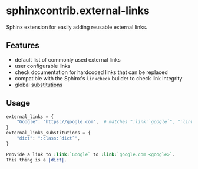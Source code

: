 # sphinxcontrib.external-links

Sphinx extension for easily adding reusable external links.

## Features

- default list of commonly used external links
- user configurable links
- check documentation for hardcoded links that can be replaced
- compatible with the Sphinx's `linkcheck` builder to check link integrity
- global [substitutions](https://www.sphinx-doc.org/en/master/usage/restructuredtext/basics.html#substitutions)

## Usage

```python
external_links = {
    "Google": "https://google.com",  # matches ":link:`google`", ":link:`Google`", etc
}
external_links_substitutions = {
    "dict": ":class:`dict`",
}
```

```rst
Provide a link to :link:`Google` to :link:`google.com <google>`.
This thing is a |dict|.
```
